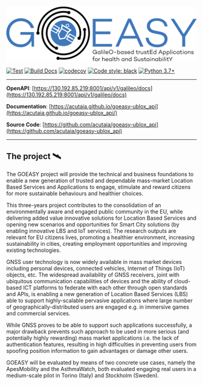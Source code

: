 ![image](https://raw.githubusercontent.com/acutaia/goeasy-ublox_api/main/static/logo_full.png)

[![Test](https://github.com/acutaia/goeasy-ublox_api/actions/workflows/test.yml/badge.svg)](https://github.com/acutaia/goeasy-ublox_api/actions/workflows/test.yml)
[![Build Docs](https://github.com/acutaia/goeasy-ublox_api/actions/workflows/build_docs.yml/badge.svg)](https://github.com/acutaia/goeasy-ublox_api/actions/workflows/build_docs.yml)
[![codecov](https://codecov.io/gh/acutaia/goeasy-ublox_api/branch/main/graph/badge.svg?token=ME8SdGsh97)](https://codecov.io/gh/acutaia/goeasy-ublox_api)
[![Code style: black](https://img.shields.io/badge/code%20style-black-000000.svg)](https://github.com/psf/black)
[![Python 3.7+](https://img.shields.io/badge/python-3.7|3.8|3.9-blue.svg)](https://www.python.org/downloads/release)

---

**OpenAPI**: [https://130.192.85.219:8001/api/v1/galileo/docs](https://130.192.85.219:8001/api/v1/galileo/docs)

**Documentation**: [https://acutaia.github.io/goeasy-ublox_api](https://acutaia.github.io/goeasy-ublox_api/)

**Source Code**: [https://github.com/acutaia/goeasy-ublox_api](https://github.com/acutaia/goeasy-ublox_api)

---

## **The project** 🛰

The GOEASY project will provide the technical and business foundations to enable a new generation of trusted and dependable mass-market Location Based Services and Applications to engage, stimulate and reward citizens for more sustainable behaviours and healthier choices.

This three-years project contributes to the consolidation of an environmentally aware and engaged public community in the EU, while delivering added value innovative solutions for Location Based Services and opening new scenarios and opportunities for Smart  City solutions (by enabling innovative LBS and IoT services). The research outputs are relevant for EU citizens lives, promoting a healthier environment, increasing sustainability in cities, creating employment opportunities and improving existing technologies.

GNSS user technology is now widely available in mass market devices including personal devices, connected vehicles, Internet of Things (IoT) objects, etc. The widespread availability of GNSS receivers, joint with ubiquitous communication capabilities of devices and the ability of cloud-based ICT platforms to federate with each other through open standards and APIs, is enabling a new generation of Location Based Services (LBS) able to support highly-scalable pervasive applications where large number of geographically-distributed users are engaged e.g. in immersive games and commercial services.

While GNSS proves to be able to support such applications successfully, a major drawback prevents such approach to be used in more serious (and potentially highly rewarding) mass market applications i.e. the lack of authentication features, resulting in high difficulties in preventing users from spoofing position information to gain advantages or damage other users.

GOEASY will be evaluated by means of two concrete use cases, namely the ApesMobility and the AsthmaWatch, both evaluated engaging real users in a medium-scale pilot in Torino (Italy) and Stockholm (Sweden).
